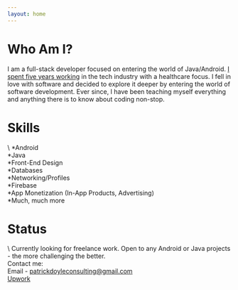 ```yaml
---
layout: home
---
```

# Who Am I?

I am a full-stack developer focused on entering the world of Java/Android. [I spent five years working](https://www.linkedin.com/in/patricktdoyle/) in the tech industry with a healthcare focus. I fell in love with software and decided to explore it deeper by entering the world of software development.  Ever since, I have been teaching myself everything and anything there is to know about coding non-stop.

# Skills
\\
*Android  
*Java  
*Front-End Design  
*Databases  
*Networking/Profiles  
*Firebase  
*App Monetization (In-App Products, Advertising)  
*Much, much more  

# Status
\\
Currently looking for freelance work.  Open to any Android or Java projects - the more challenging the better.  
Contact me:  
Email - patrickdoyleconsulting@gmail.com  
[Upwork](https://www.upwork.com/o/profiles/users/_~0199ef76ec61573fae/)

